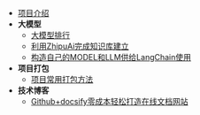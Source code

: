 * [项目介绍](zh-cn/项目介绍.md)
* **大模型**
  * [大模型排行](zh-cn/大模型/排行榜.md)
  * [利用ZhipuAi完成知识库建立](zh-cn/大模型/LangChain/利用ZhipuAi完成知识库建立.md)
  * [构造自己的MODEL和LLM供给LangChain使用](zh-cn/大模型/LangChain/构造自己的LLM供给LangChain使用.md)
* **项目打包**
  * [项目常用打包方法](zh-cn/项目打包/项目常用打包方法.md)
* **技术博客**
  * [Github+docsify零成本轻松打造在线文档网站](zh-cn/技术博客/Github+docsify零成本轻松打造在线文档.md)
